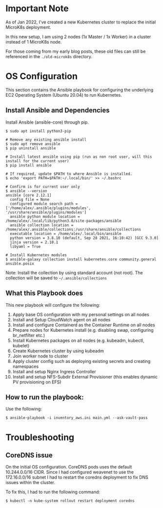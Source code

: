 # Important Note
As of Jan 2022, I've created a new Kubernetes cluster to replace the initial MicroK8s deployment.

In this new setup, I am using 2 nodes (1x Master / 1x Worker) in a cluster instead of 1 MicroK8s node.

For those coming from my early blog posts, these old files can still be referenced in the `./old-microk8s` directory.

# OS Configuration
This section contains the Ansible playbook for configuring the underlying EC2 Operating System (Ubuntu 20.04) to run Kubernetes.

## Install Ansible and Dependencies
Install Ansible (ansible-core) through pip.
```
$ sudo apt install python3-pip

# Remove any existing ansible install
$ sudo apt remove ansible
$ pip uninstall ansible

# Install latest ansible using pip (run as non root user, will this install for the current user)
$ pip install ansible

# If required, update $PATH to where Ansible is installed.
$ echo 'export PATH=$PATH:~/.local/bin/' >> ~/.bashrc

# Confirm is for current user only
$ ansible --version
ansible [core 2.12.1]
  config file = None
  configured module search path = ['/home/alex/.ansible/plugins/modules', '/usr/share/ansible/plugins/modules']
  ansible python module location = /home/alex/.local/lib/python3.8/site-packages/ansible
  ansible collection location = /home/alex/.ansible/collections:/usr/share/ansible/collections
  executable location = /home/alex/.local/bin/ansible
  python version = 3.8.10 (default, Sep 28 2021, 16:10:42) [GCC 9.3.0]
  jinja version = 2.10.1
  libyaml = True

# Install Kubernetes modules
$ ansible-galaxy collection install kubernetes.core community.general ansible.posix
```
Note: Install the collection by using standard account (not root). The collection will be saved to `~/.ansible/collections`

## What this Playbook does
This new playbook will configure the following:

 1) Apply base OS configuration with my personal settings on all nodes
 2) Install and Setup CloudWatch agent on all nodes
 3) Install and configure Containerd as the Container Runtime on all nodes
 4) Prepare nodes for Kubernetes install (e.g. disabling swap, configuring br_netfilter etc.)
 5) Install Kubernetes packages on all nodes (e.g. kubeadm, kubectl, kubelet)
 6) Create Kubernetes cluster by using kubeadm
 7) Join worker node to cluster
 8) Apply cluster config such as deploying existing secrets and creating namespaces
 9) Install and setup Nginx Ingress Controller
 10) Install and setup NFS-Subdir External Provisioner (this enables dynamic PV provisioning on EFS)

## How to run the playbook:
Use the following:
```
$ ansible-playbook -i inventory_aws.ini main.yml --ask-vault-pass
```

# Troubleshooting
## CoreDNS issue
On the initial OS configuration. CoreDNS pods uses the default 10.244.0.0/16 CIDR. Since I had configured weavenet to use the 172.16.0.0/16 subnet I had to restart the coredns deployment to fix DNS issues within the cluster.

To fix this, I had to run the following command:
```
$ kubectl -n kube-system rollout restart deployment coredns
```
